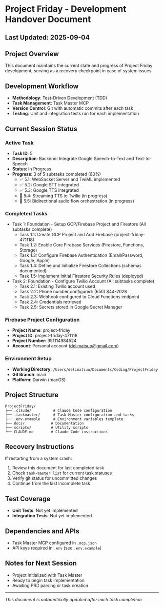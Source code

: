 # Project Friday - Development Handover Document

## Last Updated: 2025-09-04

## Project Overview
This document maintains the current state and progress of Project Friday development, serving as a recovery checkpoint in case of system issues.

## Development Workflow
- **Methodology**: Test-Driven Development (TDD)
- **Task Management**: Task Master MCP
- **Version Control**: Git with automatic commits after each task
- **Testing**: Unit and integration tests run for each implementation

## Current Session Status

### Active Task
- **Task ID**: 5
- **Description**: Backend: Integrate Google Speech-to-Text and Text-to-Speech
- **Status**: In Progress
- **Progress**: 3 of 5 subtasks completed (60%)
  - ✅ 5.1: WebSocket Server and TwiML implemented
  - ✅ 5.2: Google STT integrated
  - ✅ 5.3: Google TTS integrated
  - 🔄 5.4: Streaming TTS to Twilio (in progress)
  - 🔄 5.5: Bidirectional audio flow orchestration (in progress)

### Completed Tasks
- Task 1: Foundation - Setup GCP/Firebase Project and Firestore (All subtasks complete)
  - Task 1.1: Create GCP Project and Add Firebase (project-friday-471118)
  - Task 1.2: Enable Core Firebase Services (Firestore, Functions, Storage)
  - Task 1.3: Configure Firebase Authentication (Email/Password, Google, Apple)
  - Task 1.4: Define and Initialize Firestore Collections (schemas documented)
  - Task 1.5: Implement Initial Firestore Security Rules (deployed)
- Task 2: Foundation - Configure Twilio Account (All subtasks complete)
  - Task 2.1: Existing Twilio account used
  - Task 2.2: Phone number configured: (650) 844-2028
  - Task 2.3: Webhook configured to Cloud Functions endpoint
  - Task 2.4: Credentials retrieved
  - Task 2.5: Secrets stored in Google Secret Manager

### Firebase Project Configuration
- **Project Name**: project-friday
- **Project ID**: project-friday-471118  
- **Project Number**: 951114984524
- **Account**: Personal account (delimatsuo@gmail.com)

### Environment Setup
- **Working Directory**: `/Users/delimatsuo/Documents/Coding/ProjectFriday`
- **Git Branch**: main
- **Platform**: Darwin (macOS)

## Project Structure
```
ProjectFriday/
├── .claude/          # Claude Code configuration
├── .taskmaster/      # Task Master configuration and tasks
├── .env.example      # Environment variables template
├── docs/            # Documentation
├── scripts/         # Utility scripts
└── CLAUDE.md        # Claude Code instructions
```

## Recovery Instructions
If restarting from a system crash:
1. Review this document for last completed task
2. Check `task-master list` for current task statuses
3. Verify git status for uncommitted changes
4. Continue from the last incomplete task

## Test Coverage
- **Unit Tests**: Not yet implemented
- **Integration Tests**: Not yet implemented

## Dependencies and APIs
- Task Master MCP configured in `.mcp.json`
- API keys required in `.env` (see `.env.example`)

## Notes for Next Session
- Project initialized with Task Master
- Ready to begin task implementation
- Awaiting PRD parsing or task creation

---
*This document is automatically updated after each task completion*